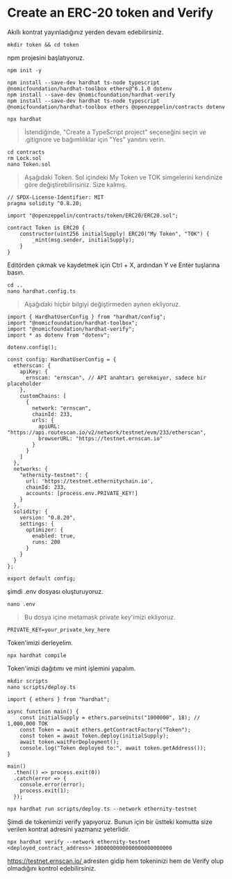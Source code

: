 # Create an ERC-20 token and Verify

Akıllı kontrat yayınladığınız yerden devam edebilirsiniz.&#x20;

```
mkdir token && cd token
```

npm projesini başlatıyoruz.

```
npm init -y
```

```
npm install --save-dev hardhat ts-node typescript @nomicfoundation/hardhat-toolbox ethers@^6.1.0 dotenv
npm install --save-dev @nomicfoundation/hardhat-verify
npm install --save-dev hardhat ts-node typescript @nomicfoundation/hardhat-toolbox ethers @openzeppelin/contracts dotenv
```

```
npx hardhat
```

> İstendiğinde, "Create a TypeScript project" seçeneğini seçin ve .gitignore ve bağımlılıklar için "Yes" yanıtını verin.

```
cd contracts
rm Lock.sol
nano Token.sol
```

> Aşağıdaki Token. Sol içindeki My Token ve TOK simgelerini kendinize göre değiştirebilirisiniz. Size kalmış.

```
// SPDX-License-Identifier: MIT
pragma solidity ^0.8.20;

import "@openzeppelin/contracts/token/ERC20/ERC20.sol";

contract Token is ERC20 {
    constructor(uint256 initialSupply) ERC20("My Token", "TOK") {
        _mint(msg.sender, initialSupply);
    }
}
```

Editörden çıkmak ve kaydetmek için Ctrl + X, ardından Y ve Enter tuşlarına basın.

```
cd ..
nano hardhat.config.ts
```

> Aşağıdaki hiçbir bilgiyi değiştirmeden aynen ekliyoruz.

```
import { HardhatUserConfig } from "hardhat/config";
import "@nomicfoundation/hardhat-toolbox";
import "@nomicfoundation/hardhat-verify";
import * as dotenv from "dotenv";

dotenv.config();

const config: HardhatUserConfig = {
  etherscan: {
    apiKey: {
      ernscan: "ernscan", // API anahtarı gerekmiyor, sadece bir placeholder
    },
    customChains: [
      {
        network: "ernscan",
        chainId: 233,
        urls: {
          apiURL: "https://api.routescan.io/v2/network/testnet/evm/233/etherscan",
          browserURL: "https://testnet.ernscan.io"
        }
      }
    ]
  },
  networks: {
    "ethernity-testnet": {
      url: 'https://testnet.ethernitychain.io',
      chainId: 233,
      accounts: [process.env.PRIVATE_KEY!]
    }
  },
  solidity: {
    version: "0.8.20",
    settings: {
      optimizer: {
        enabled: true,
        runs: 200
      }
    }
  }
};

export default config;
```

şimdi .env dosyası oluşturuyoruz.

```
nano .env
```

> Bu dosya içine metamask private key'imizi ekliyoruz.

```
PRIVATE_KEY=your_private_key_here
```

Token'imizi derleyelim.

```
npx hardhat compile
```

Token'imizi dağıtımı ve mint işlemini yapalım.

```
mkdir scripts
nano scripts/deploy.ts
```

```
import { ethers } from "hardhat";

async function main() {
    const initialSupply = ethers.parseUnits("1000000", 18); // 1,000,000 TOK
    const Token = await ethers.getContractFactory("Token");
    const token = await Token.deploy(initialSupply);
    await token.waitForDeployment();
    console.log("Token deployed to:", await token.getAddress());
}

main()
  .then(() => process.exit(0))
  .catch(error => {
    console.error(error);
    process.exit(1);
  });
```

```
npx hardhat run scripts/deploy.ts --network ethernity-testnet
```

Şimdi de tokenimizi verify yapıyoruz. Bunun için bir üstteki komutta size verilen kontrat adresini yazmanız yeterlidir.&#x20;

```
npx hardhat verify --network ethernity-testnet <deployed_contract_address> 1000000000000000000000000
```

[https://testnet.ernscan.io/ ](https://testnet.ernscan.io/) adresten gidip hem tokeninizi hem de Verify olup olmadığını kontrol edebilirsiniz.&#x20;
